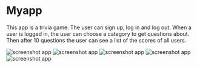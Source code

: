 # Myapp

This app is a trivia game. The user can sign up, log in and log out.
When a user is logged in, the user can choose a category to get questions about.
Then after 10 questions the user can see a list of the scores of all users.

![screenshot app](docs/Screenshot_20171215-164452.png)
![screenshot app](docs/Screenshot_20171215-164511.png)
![screenshot app](docs/Screenshot_20171215-164518.png)
![screenshot app](docs/Screenshot_20171215-164535.png)
![screenshot app](docs/Screenshot_20171215-164541.png)
